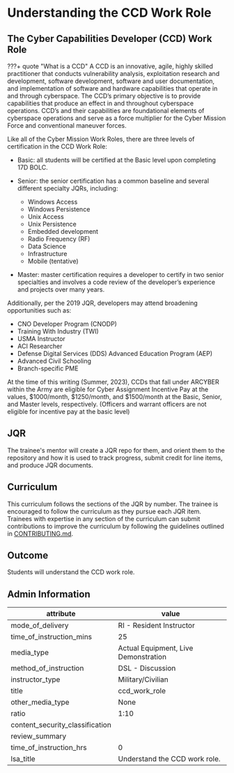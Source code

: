 # Understanding the CCD Work Role

## The Cyber Capabilities Developer (CCD) Work Role

???+ quote "What is a CCD"
    A CCD is an innovative, agile, highly skilled practitioner that conducts vulnerability analysis, exploitation research and development, software development, software and user documentation, and implementation of software and hardware capabilities that operate in and through cyberspace. The CCD’s primary objective is to provide capabilities that produce an effect in and throughout cyberspace operations. CCD’s and their capabilities are foundational elements of cyberspace operations and serve as a force multiplier for the Cyber Mission Force and conventional maneuver forces.

Like all of the Cyber Mission Work Roles, there are three levels of certification in the CCD Work Role:

- Basic: all students will be certified at the Basic level upon completing 17D BOLC.
- Senior: the senior certification has a common baseline and several different specialty JQRs, including:
    - Windows Access
    - Windows Persistence
    - Unix Access
    - Unix Persistence
    - Embedded development
    - Radio Frequency (RF)
    - Data Science
    - Infrastructure
    - Mobile (tentative)
  
- Master: master certification requires a developer to certify in two senior specialties and involves a code review of the developer’s experience and projects over many years.

Additionally, per the 2019 JQR, developers may attend broadening opportunities such as:

- CNO Developer Program (CNODP)
- Training With Industry (TWI)
- USMA Instructor
- ACI Researcher
- Defense Digital Services (DDS) Advanced Education Program (AEP)
- Advanced Civil Schooling
- Branch-specific PME

At the time of this writing (Summer, 2023), CCDs that fall under ARCYBER within the Army are eligible for Cyber Assignment Incentive Pay at the values, $1000/month, $1250/month, and $1500/month at the Basic, Senior, and Master levels, respectively. (Officers and warrant officers are not eligible for incentive pay at the basic level)

## JQR

The trainee's mentor will create a JQR repo for them, and orient them to the repository and how it is used to track progress, submit credit for line items, and produce JQR documents.

## Curriculum

This curriculum follows the sections of the JQR by number. The trainee is encouraged to follow the curriculum as they pursue each JQR item. Trainees with expertise in any section of the curriculum can submit contributions to improve the curriculum by following the guidelines outlined in [CONTRIBUTING.md](https://code.levelup.cce.af.mil/ccds/training/basic/curriculum/CONTRIBUTING.md).

## Outcome

Students will understand the CCD work role.

## Admin Information

| attribute                       | value                                |
|---------------------------------|--------------------------------------|
| mode_of_delivery                | RI - Resident Instructor             |
| time_of_instruction_mins        | 25                                   |
| media_type                      | Actual Equipment, Live Demonstration |
| method_of_instruction           | DSL - Discussion                     |
| instructor_type                 | Military/Civilian                    |
| title                           | ccd_work_role                        |
| other_media_type                | None                                 |
| ratio                           | 1:10                                 |
| content_security_classification |                                      |
| review_summary                  |                                      |
| time_of_instruction_hrs         | 0                                    |
| lsa_title                       | Understand the CCD work role.        |
